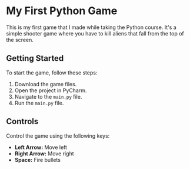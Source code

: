 # My First Python Game

This is my first game that I made while taking the Python course. It's a simple shooter game where you have to kill aliens that fall from the top of the screen.

## Getting Started

To start the game, follow these steps:
1. Download the game files.
2. Open the project in PyCharm.
3. Navigate to the `main.py` file.
4. Run the `main.py` file.

## Controls

Control the game using the following keys:
- **Left Arrow:** Move left
- **Right Arrow:** Move right
- **Space:** Fire bullets